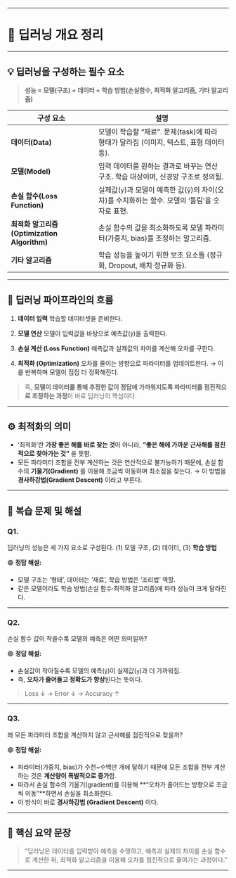 
---

# 🧠 딥러닝 개요 정리

---

## 💡 딥러닝을 구성하는 필수 요소

> **성능 = 모델(구조) + 데이터 + 학습 방법(손실함수, 최적화 알고리즘, 기타 알고리즘)**

| 구성 요소                                | 설명                                                            |
| ------------------------------------ | ------------------------------------------------------------- |
| **데이터(Data)**                        | 모델이 학습할 “재료”. 문제(task)에 따라 형태가 달라짐 (이미지, 텍스트, 표형 데이터 등).      |
| **모델(Model)**                        | 입력 데이터를 원하는 결과로 바꾸는 연산 구조. 학습 대상이며, 신경망 구조로 정의됨.              |
| **손실 함수(Loss Function)**             | 실제값(`y`)과 모델이 예측한 값(`ŷ`)의 차이(오차)를 수치화하는 함수. 모델의 ‘틀림’을 숫자로 표현. |
| **최적화 알고리즘(Optimization Algorithm)** | 손실 함수의 값을 최소화하도록 모델 파라미터(가중치, bias)를 조정하는 알고리즘.               |
| **기타 알고리즘**                          | 학습 성능을 높이기 위한 보조 요소들 (정규화, Dropout, 배치 정규화 등).                |

---

## 🔁 딥러닝 파이프라인의 흐름

1. **데이터 입력**
   학습할 데이터셋을 준비한다.

2. **모델 연산**
   모델이 입력값을 바탕으로 예측값(`ŷ`)을 출력한다.

3. **손실 계산 (Loss Function)**
   예측값과 실제값의 차이를 계산해 오차를 구한다.

4. **최적화 (Optimization)**
   오차를 줄이는 방향으로 파라미터를 업데이트한다.
   → 이를 반복하며 모델이 점점 더 정확해진다.

> 즉, **모델이 데이터를 통해 추정한 값이 정답에 가까워지도록 파라미터를 점진적으로 조정하는 과정**이 바로 딥러닝의 핵심이다.

---

## ⚙️ 최적화의 의미

* ‘최적화’란 **가장 좋은 해를 바로 찾는 것**이 아니라,
  **“좋은 해에 가까운 근사해를 점진적으로 찾아가는 것”** 을 뜻함.
* 모든 파라미터 조합을 전부 계산하는 것은 연산적으로 불가능하기 때문에,
  손실 함수의 **기울기(Gradient)** 를 이용해 조금씩 이동하며 최소점을 찾는다.
  → 이 방법을 **경사하강법(Gradient Descent)** 이라고 부른다.

---

## 🧩 복습 문제 및 해설

### Q1.

딥러닝의 성능은 세 가지 요소로 구성된다.
(1) 모델 구조, (2) 데이터, (3) **학습 방법**

🟢 **정답 해설:**

* 모델 구조는 ‘형태’, 데이터는 ‘재료’, 학습 방법은 ‘조리법’ 역할.
* 같은 모델이라도 학습 방법(손실 함수·최적화 알고리즘)에 따라 성능이 크게 달라진다.

---

### Q2.

손실 함수 값이 작을수록 모델의 예측은 어떤 의미일까?

🟢 **정답 해설:**

* 손실값이 작아질수록 모델의 예측(`ŷ`)이 실제값(`y`)과 더 가까워짐.
* 즉, **오차가 줄어들고 정확도가 향상**된다는 뜻이다.

> Loss ↓ → Error ↓ → Accuracy ↑

---

### Q3.

왜 모든 파라미터 조합을 계산하지 않고 근사해를 점진적으로 찾을까?

🟢 **정답 해설:**

* 파라미터(가중치, bias)가 수천~수백만 개에 달하기 때문에
  모든 조합을 전부 계산하는 것은 **계산량이 폭발적으로 증가**함.
* 따라서 손실 함수의 기울기(gradient)를 이용해
  **“오차가 줄어드는 방향으로 조금씩 이동”**하면서
  손실을 최소화한다.
* 이 방식이 바로 **경사하강법 (Gradient Descent)** 이다.

---

## 🧾 핵심 요약 문장

> “딥러닝은 데이터를 입력받아 예측을 수행하고,
> 예측과 실제의 차이를 손실 함수로 계산한 뒤,
> 최적화 알고리즘을 이용해 오차를 점진적으로 줄여가는 과정이다.”

---
